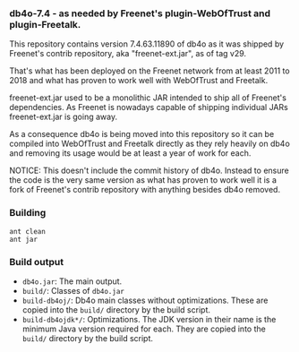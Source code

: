 ### db4o-7.4 - as needed by Freenet's plugin-WebOfTrust and plugin-Freetalk.

This repository contains version 7.4.63.11890 of db4o as it was shipped
by Freenet's contrib repository, aka "freenet-ext.jar", as of tag v29.

That's what has been deployed on the Freenet network from at least 2011
to 2018 and what has proven to work well with WebOfTrust and Freetalk.

freenet-ext.jar used to be a monolithic JAR intended to ship all of
Freenet's dependencies. As Freenet is nowadays capable of shipping
individual JARs freenet-ext.jar is going away.

As a consequence db4o is being moved into this repository so it can be
compiled into WebOfTrust and Freetalk directly as they rely heavily on
db4o and removing its usage would be at least a year of work for each.

NOTICE: This doesn't include the commit history of db4o. Instead to
ensure the code is the very same version as what has proven to work well
it is a fork of Freenet's contrib repository with anything besides db4o
removed.

### Building
```shell
ant clean
ant jar
```

### Build output
- ```db4o.jar```: The main output.
- ```build/```: Classes of ```db4o.jar```
- ```build-db4oj/```: Db4o main classes without optimizations.
  These are copied into the ```build/``` directory by the build script.
- ```build-db4ojdk*/```: Optimizations. The JDK version in their name is
  the minimum Java version required for each.
  They are copied into the ```build/``` directory by the build script.
